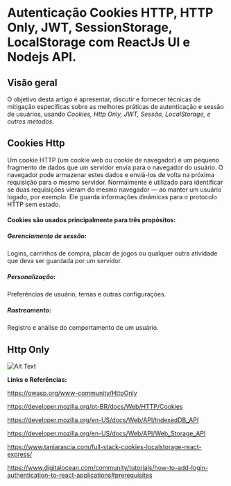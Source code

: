 # Autenticação Cookies HTTP, HTTP Only, JWT, SessionStorage, LocalStorage com ReactJs UI e Nodejs API.
## Visão geral
O objetivo desta artigo é apresentar, discutir e fornecer técnicas de mitigação específicas sobre as melhores práticas de autenticação e sessão de usuários, usando *Cookies, Http Only, JWT, Sessão, LocalStorage, e outros métodos.*

## Cookies Http
Um cookie HTTP (um cookie web ou cookie de navegador) é um pequeno fragmento de dados que um servidor envia para o navegador do usuário. O navegador pode armazenar estes dados e enviá-los de volta na próxima requisição para o mesmo servidor. Normalmente é utilizado para identificar se duas requisições vieram do mesmo navegador — ao manter um usuário logado, por exemplo. Ele guarda informações dinâmicas para o protocolo HTTP sem estado.

#### Cookies são usados principalmente para três propósitos:

##### Gerenciamento de sessão:
Logins, carrinhos de compra, placar de jogos ou qualquer outra atividade que deva ser guardada por um servidor.

##### Personalização:
Preferências de usuário, temas e outras configurações.

##### Rastreamento:
Registro e análise do comportamento de um usuário.

## Http Only

![Alt Text](https://dev-to-uploads.s3.amazonaws.com/uploads/articles/oqh0wmupnkvrq8vp8ig8.png)


**Links e Referências:**

https://owasp.org/www-community/HttpOnly

https://developer.mozilla.org/pt-BR/docs/Web/HTTP/Cookies

https://developer.mozilla.org/en-US/docs/Web/API/IndexedDB_API

https://developer.mozilla.org/en-US/docs/Web/API/Web_Storage_API

https://www.taniarascia.com/full-stack-cookies-localstorage-react-express/

https://www.digitalocean.com/community/tutorials/how-to-add-login-authentication-to-react-applications#prerequisites
